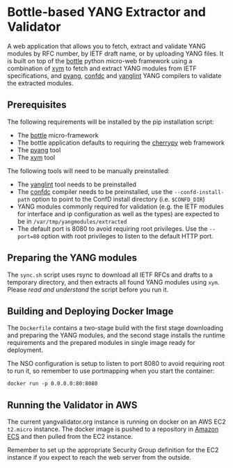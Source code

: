 # Bottle-based YANG Extractor and Validator

A web application that allows you to fetch, extract and validate YANG modules by RFC number, by IETF draft name, or by uploading YANG files. It is built on top of the [bottle](http://bottlepy.org/docs/dev/index.html) python micro-web framework using a combination of [xym](https://github.com/YangModels/yang/tree/master/tools/xym) to fetch and extract YANG modules from IETF specifications, and [pyang](https://github.com/mbj4668/pyang), [confdc](https://developer.cisco.com/site/confD/downloads/) and [yanglint](https://github.com/CESNET/libyang) YANG compilers to validate the extracted modules.

## Prerequisites
The following requirements will be installed by the pip installation script:
- The [bottle](https://bottlepy.org/) micro-framework
- The bottle application defaults to requiring the [cherrypy](http://www.cherrypy.org/) web framework
- The [pyang](https://github.com/mbj4668/pyang) tool
- The [xym](https://github.com/xym-tool/xym) tool

The following tools will need to be manually preinstalled:
- The [yanglint](https://github.com/CESNET/libyang) tool needs to be preinstalled
- The [confdc](https://developer.cisco.com/site/confD/downloads/) compiler needs to be preinstalled, use the `--confd-install-path` option to point to the ConfD install directory (i.e. `$CONFD_DIR`)
- YANG modules commonly required for validation (e.g. the IETF modules for interface and ip configuration as well as the types) are expected to be in `/var/tmp/yangmodules/extracted`
- The default port is 8080 to avoid requiring root privileges. Use the `--port=80` option with root privileges to listen to the default HTTP port.

## Preparing the YANG modules

The `sync.sh` script uses rsync to download all IETF RFCs and drafts to a temporary directory, and then extracts all found YANG modules using `xym`. Please *read and understand* the script before you run it.

## Building and Deploying Docker Image

The `Dockerfile` contains a two-stage build with the first stage downloading and preparing the YANG modules, and the second stage installs the runtime requirements and the prepared modules in single image ready for deployment.

The NSO configuration is setup to listen to port 8080 to avoid requiring root to run it, so remember to use portmapping when you start the container: 

```console
docker run -p 0.0.0.0:80:8080
```

## Running the Validator in AWS

The current yangvalidator.org instance is running on docker on an AWS EC2 `t2.micro` instance. The docker image is pushed to a repository in [Amazon ECS](https://aws.amazon.com/ecs/) and then pulled from the EC2 instance.

Remember to set up the appropriate Security Group definition for the EC2 instance if you expect to reach the web server from the outside.
